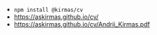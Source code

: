 - `npm install @kirmas/cv`
- https://askirmas.github.io/cv/
- https://askirmas.github.io/cv/Andrii_Kirmas.pdf
